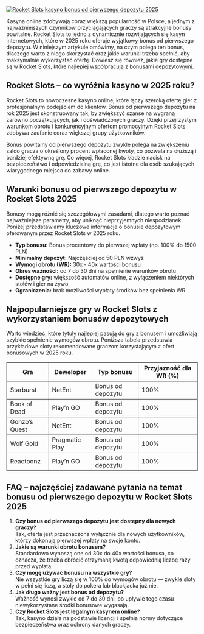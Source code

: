 [![Rocket Slots kasyno bonus od pierwszego depozytu 2025](https://123-caf.pages.dev/gitsignup.png)](https://vrmoo.ru/Bt82HjjY)

<p>Kasyna online zdobywają coraz większą popularność w Polsce, a jednym z najważniejszych czynników przyciągających graczy są atrakcyjne bonusy powitalne. Rocket Slots to jedno z dynamicznie rozwijających się kasyn internetowych, które w 2025 roku oferuje wyjątkowy bonus od pierwszego depozytu. W niniejszym artykule omówimy, na czym polega ten bonus, dlaczego warto z niego skorzystać oraz jakie warunki trzeba spełnić, aby maksymalnie wykorzystać ofertę. Dowiesz się również, jakie gry dostępne są w Rocket Slots, które najlepiej współpracują z bonusami depozytowymi.</p>  <h2>Rocket Slots – co wyróżnia kasyno w 2025 roku?</h2> <p>Rocket Slots to nowoczesne kasyno online, które łączy szeroką ofertę gier z profesjonalnym podejściem do klientów. Bonus od pierwszego depozytu na rok 2025 jest skonstruowany tak, by zwiększyć szanse na wygraną zarówno początkujących, jak i doświadczonych graczy. Dzięki przejrzystym warunkom obrotu i konkurencyjnym ofertom promocyjnym Rocket Slots zdobywa zaufanie coraz większej grupy użytkowników.</p>  <p>Bonus powitalny od pierwszego depozytu zwykle polega na zwiększeniu saldo gracza o określony procent wpłaconej kwoty, co pozwala na dłuższą i bardziej efektywną grę. Co więcej, Rocket Slots kładzie nacisk na bezpieczeństwo i odpowiedzialną grę, co jest istotne dla osób szukających wiarygodnego miejsca do zabawy online.</p>  <h2>Warunki bonusu od pierwszego depozytu w Rocket Slots 2025</h2> <p>Bonusy mogą różnić się szczegółowymi zasadami, dlatego warto poznać najważniejsze parametry, aby uniknąć nieprzyjemnych niespodzianek. Poniżej przedstawiamy kluczowe informacje o bonusie depozytowym oferowanym przez Rocket Slots w 2025 roku.</p>  <ul>   <li><strong>Typ bonusu:</strong> Bonus procentowy do pierwszej wpłaty (np. 100% do 1500 PLN)</li>   <li><strong>Minimalny depozyt:</strong> Najczęściej od 50 PLN wzwyż</li>   <li><strong>Wymogi obrotu (WR):</strong> 30x - 40x wartości bonusu</li>   <li><strong>Okres ważności:</strong> od 7 do 30 dni na spełnienie warunków obrotu</li>   <li><strong>Dostępne gry:</strong> większość automatów online, z wyłączeniem niektórych stołów i gier na żywo</li>   <li><strong>Ograniczenia:</strong> brak możliwości wypłaty środków bez spełnienia WR</li> </ul>  <h2>Najpopularniejsze gry w Rocket Slots z wykorzystaniem bonusów depozytowych</h2> <p>Warto wiedzieć, które tytuły najlepiej pasują do gry z bonusem i umożliwiają szybkie spełnienie wymogów obrotu. Poniższa tabela przedstawia przykładowe sloty rekomendowane graczom korzystającym z ofert bonusowych w 2025 roku.</p>  <table border="1" cellpadding="6" cellspacing="0">   <thead>     <tr>       <th>Gra</th>       <th>Deweloper</th>       <th>Typ bonusu</th>       <th>Przyjazność dla WR (%)</th>     </tr>   </thead>   <tbody>     <tr>       <td>Starburst</td>       <td>NetEnt</td>       <td>Bonus od depozytu</td>       <td>100%</td>     </tr>     <tr>       <td>Book of Dead</td>       <td>Play’n GO</td>       <td>Bonus od depozytu</td>       <td>100%</td>     </tr>     <tr>       <td>Gonzo’s Quest</td>       <td>NetEnt</td>       <td>Bonus od depozytu</td>       <td>100%</td>     </tr>     <tr>       <td>Wolf Gold</td>       <td>Pragmatic Play</td>       <td>Bonus od depozytu</td>       <td>100%</td>     </tr>     <tr>       <td>Reactoonz</td>       <td>Play’n GO</td>       <td>Bonus od depozytu</td>       <td>100%</td>     </tr>   </tbody> </table>  <h2>FAQ – najczęściej zadawane pytania na temat bonusu od pierwszego depozytu w Rocket Slots 2025</h2> <ol>   <li><strong>Czy bonus od pierwszego depozytu jest dostępny dla nowych graczy?</strong><br>Tak, oferta jest przeznaczona wyłącznie dla nowych użytkowników, którzy dokonują pierwszej wpłaty na swoje konto.</li>   <li><strong>Jakie są warunki obrotu bonusem?</strong><br>Standardowo wynoszą one od 30x do 40x wartości bonusa, co oznacza, że trzeba obrócić otrzymaną kwotą odpowiednią liczbę razy przed wypłatą.</li>   <li><strong>Czy mogę używać bonusu na wszystkie gry?</strong><br>Nie wszystkie gry liczą się w 100% do wymogów obrotu — zwykle sloty w pełni się liczą, a stoły do pokera lub blackjacka już nie.</li>   <li><strong>Jak długo ważny jest bonus od depozytu?</strong><br>Ważność wynosi zwykle od 7 do 30 dni, po upływie tego czasu niewykorzystane środki bonusowe wygasają.</li>   <li><strong>Czy Rocket Slots jest legalnym kasynem online?</strong><br>Tak, kasyno działa na podstawie licencji i spełnia normy dotyczące bezpieczeństwa oraz ochrony danych graczy.</li> </ol>